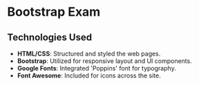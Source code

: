 # Bootstrap Exam

## Technologies Used
- **HTML/CSS**: Structured and styled the web pages.
- **Bootstrap**: Utilized for responsive layout and UI components.
- **Google Fonts**: Integrated 'Poppins' font for typography.
- **Font Awesome**: Included for icons across the site.

